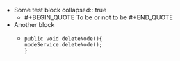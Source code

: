 - Some test block
  collapsed:: true
	- #+BEGIN_QUOTE
	  To be or not to be
	  #+END_QUOTE
- Another block
	- ```
	  public void deleteNode(){
	  nodeService.deleteNode();
	  }
	  ```